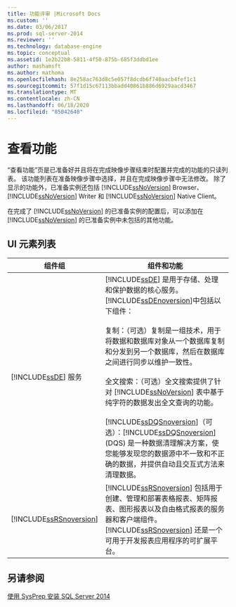 ```yaml
---
title: 功能评审 |Microsoft Docs
ms.custom: ''
ms.date: 03/06/2017
ms.prod: sql-server-2014
ms.reviewer: ''
ms.technology: database-engine
ms.topic: conceptual
ms.assetid: 1e2b22b8-5811-4f50-875b-685f3ddbd1ee
author: mashamsft
ms.author: mathoma
ms.openlocfilehash: 8e258ac763d8c5e057f8dcdb6f740aacb4fef1c1
ms.sourcegitcommit: 57f1d15c67113bbadd40861b886d6929aacd3467
ms.translationtype: MT
ms.contentlocale: zh-CN
ms.lasthandoff: 06/18/2020
ms.locfileid: "85042640"
---
```

# <a name="feature-review"></a>查看功能
  “查看功能”页是已准备好并且将在完成映像步骤结束时配置并完成的功能的只读列表。 该功能列表在准备映像步骤中选择，并且在完成映像步骤中无法修改。 除了显示的功能外，已准备实例还包括 [!INCLUDE[ssNoVersion](../../includes/ssnoversion-md.md)] Browser、 [!INCLUDE[ssNoVersion](../../includes/ssnoversion-md.md)] Writer 和 [!INCLUDE[ssNoVersion](../../includes/ssnoversion-md.md)] Native Client。  
  
 在完成了 [!INCLUDE[ssNoVersion](../../includes/ssnoversion-md.md)] 的已准备实例的配置后，可以添加在 [!INCLUDE[ssNoVersion](../../includes/ssnoversion-md.md)] 的已准备实例中未包括的其他功能。  
  
## <a name="ui-element-list"></a>UI 元素列表  
  
|组件组|组件和功能|  
|---------------------|-----------------------------|  
|[!INCLUDE[ssDE](../../includes/ssde-md.md)] 服务|[!INCLUDE[ssDE](../../includes/ssde-md.md)] 是用于存储、处理和保护数据的核心服务。 [!INCLUDE[ssDEnoversion](../../includes/ssdenoversion-md.md)]中包括以下组件：<br /><br /> 复制：（可选）复制是一组技术，用于将数据和数据库对象从一个数据库复制和分发到另一个数据库，然后在数据库之间进行同步以维护一致性。<br /><br /> 全文搜索：（可选）全文搜索提供了针对 [!INCLUDE[ssNoVersion](../../includes/ssnoversion-md.md)] 表中基于纯字符的数据发出全文查询的功能。<br /><br /> [!INCLUDE[ssDQSnoversion](../../includes/ssdqsnoversion-md.md)]（可选）：[!INCLUDE[ssDQSnoversion](../../includes/ssdqsnoversion-md.md)] (DQS) 是一种数据清理解决方案，使您能够发现您的数据源中不一致和不正确的数据，并提供自动且交互式方法来清理数据。|  
|[!INCLUDE[ssRSnoversion](../../includes/ssrsnoversion-md.md)]|[!INCLUDE[ssRSnoversion](../../includes/ssrsnoversion-md.md)] 包括用于创建、管理和部署表格报表、矩阵报表、图形报表以及自由格式报表的服务器和客户端组件。 [!INCLUDE[ssRSnoversion](../../includes/ssrsnoversion-md.md)] 还是一个可用于开发报表应用程序的可扩展平台。|  
  
## <a name="see-also"></a>另请参阅  
 [使用 SysPrep 安装 SQL Server 2014](../../database-engine/install-windows/install-sql-server-using-sysprep.md)  
  
  
